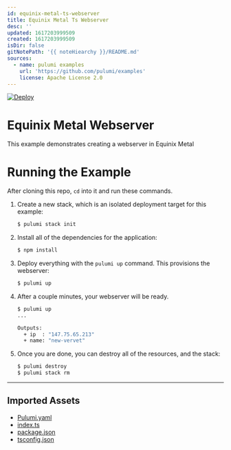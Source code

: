 ```yaml
---
id: equinix-metal-ts-webserver
title: Equinix Metal Ts Webserver
desc: ''
updated: 1617203999509
created: 1617203999509
isDir: false
gitNotePath: '{{ noteHiearchy }}/README.md'
sources:
  - name: pulumi examples
    url: 'https://github.com/pulumi/examples'
    license: Apache License 2.0
---
```

[![Deploy](https://get.pulumi.com/new/button.svg)](https://app.pulumi.com/new)

# Equinix Metal Webserver

This example demonstrates creating a webserver in Equinix Metal

# Running the Example

After cloning this repo, `cd` into it and run these commands.

1. Create a new stack, which is an isolated deployment target for this example:

   ```bash
   $ pulumi stack init
   ```

2. Install all of the dependencies for the application:

   ```bash
   $ npm install
   ```

3. Deploy everything with the `pulumi up` command. This provisions the webserver:

   ```bash
   $ pulumi up
   ```

4. After a couple minutes, your webserver will be ready.

   ```bash
   $ pulumi up
   ...

   Outputs:
     + ip  : "147.75.65.213"
     + name: "new-vervet"
   ```

5. Once you are done, you can destroy all of the resources, and the stack:

   ```bash
   $ pulumi destroy
   $ pulumi stack rm
   ```

* * *

## Imported Assets

- [Pulumi.yaml](/assets/pulumi.yaml)
- [index.ts](/assets/index.ts)
- [package.json](/assets/package.json)
- [tsconfig.json](/assets/tsconfig.json)

